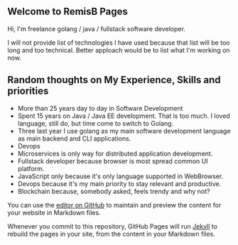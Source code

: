 ## Welcome to RemisB Pages

Hi, I'm freelance golang / java / fullstack software developer.

I will not provide list of technologies I have used because that list will be too long and too technical. Better apploach would be to list what I'm working on now.

## Random thoughts on My Experience, Skills and priorities

* More than 25 years day to day in Software Development
* Spent 15 years on Java / Java EE development. That is too much. I loved language, still do, but time come to switch to Golang.
* Three last year I use golang as my main software development language as main backend and CLI applications.
* Devops 
* Microservices is only way for distributed application development.
* Fullstack developer because browser is most spread common UI platform.
* JavaScript only because it's only language supported in WebBrowser.
* Devops because it's my main priority to stay relevant and productive.
* Blockchain because, somebody asked, feels trendy and why not?



You can use the [editor on GitHub](https://github.com/remisb/remisb.github.io/edit/master/README.md) to maintain and preview the content for your website in Markdown files.

Whenever you commit to this repository, GitHub Pages will run [Jekyll](https://jekyllrb.com/) to rebuild the pages in your site, from the content in your Markdown files.
